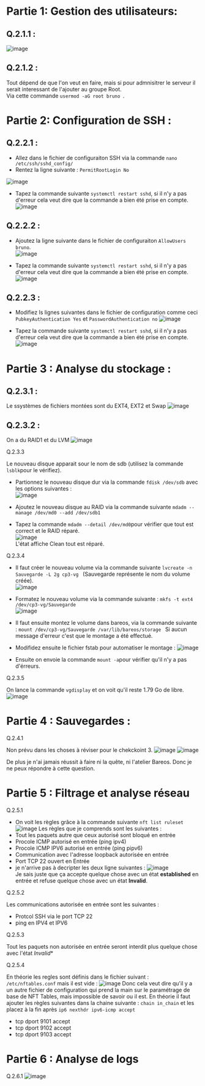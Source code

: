 # Partie 1: Gestion des utilisateurs:

## Q.2.1.1 :

![image](https://github.com/Mr-Maglor/Checkpoint3/assets/159529274/ac48a105-930a-405a-9629-f80b2529ef8c)


## Q.2.1.2 :

Tout dépend de que l'on veut en faire, mais si pour admnisitrer le serveur il serait interessant de l'ajouter au groupe Root.  
Via cette commande `usermod -aG root bruno `.

# Partie 2: Configuration de SSH :

## Q.2.2.1 :

- Allez dans le fichier de configuraiton SSH via la commande `nano /etc/ssh/sshd_config/`
- Rentez la ligne suivante : `PermitRootLogin No` 

![image](https://github.com/Mr-Maglor/Checkpoint3/assets/159529274/23251e63-04c3-4f6b-959f-015cc972f6b6)

- Tapez la commande suivante `systemctl restart sshd`, si il n'y a pas d'erreur cela veut dire que la commande a bien été prise en compte.  
![image](https://github.com/Mr-Maglor/Checkpoint3/assets/159529274/dada448f-f7af-4fa8-b9e9-c218323da51e)

## Q.2.2.2 :

- Ajoutez la ligne suivante dans le fichier de configuraiton `AllowUsers bruno`.  
![image](https://github.com/Mr-Maglor/Checkpoint3/assets/159529274/d290a8b6-d587-4982-83fe-7f2ab9214ac0)

- Tapez la commande suivante `systemctl restart sshd`, si il n'y a pas d'erreur cela veut dire que la commande a bien été prise en compte.  
![image](https://github.com/Mr-Maglor/Checkpoint3/assets/159529274/dada448f-f7af-4fa8-b9e9-c218323da51e)

## Q.2.2.3 :

- Modifiez ls lignes suivantes dans le fichier de configuration comme ceci  `PubkeyAuthentication Yes` et `PasswordAuthentication no`
![image](https://github.com/Mr-Maglor/Checkpoint3/assets/159529274/52419cb0-50b6-401a-be77-fa5167179da2)

- Tapez la commande suivante `systemctl restart sshd`, si il n'y a pas d'erreur cela veut dire que la commande a bien été prise en compte.  
![image](https://github.com/Mr-Maglor/Checkpoint3/assets/159529274/dada448f-f7af-4fa8-b9e9-c218323da51e)


# Partie 3 : Analyse du stockage :

## Q.2.3.1 :

Le ssystèmes de fichiers montées sont du EXT4, EXT2 et Swap
![image](https://github.com/Mr-Maglor/Checkpoint3/assets/159529274/523834d2-adde-4f5a-a972-c2c12ac02921)

## Q.2.3.2 :

On a du RAID1 et du LVM 
![image](https://github.com/Mr-Maglor/Checkpoint3/assets/159529274/59200727-1f22-47e3-8432-f5256522f81b)

Q.2.3.3 

Le nouveau disque apparait sour le nom de sdb (utilisez la commande `lsblk`pour le vérifiez).  
- Partionnez le nouveau disque dur via la commande `fdisk /dev/sdb` avec les options suivantes :  
![image](https://github.com/Mr-Maglor/Checkpoint3/assets/159529274/1258f23e-d720-4feb-a195-e89f7643d6a2)

- Ajoutez le nouveau disque au RAID via la commande suivante `mdadm --manage /dev/md0 --add /dev/sdb1`  
- Tapez la commande `mdadm --detail /dev/md0`pour vérifier que tout est correct et le RAID réparé.  
![image](https://github.com/Mr-Maglor/Checkpoint3/assets/159529274/deec5ba6-8d99-4ffb-8ded-a3bbfb4f9751)  
L'état affiche Clean tout est réparé.

Q.2.3.4  

- Il faut créer le nouveau volume via la commande suivante `lvcreate -n Sauvegarde -L 2g cp3-vg ` (Sauvegarde représente le nom du volume créée).  
![image](https://github.com/Mr-Maglor/Checkpoint3/assets/159529274/79f9a099-a320-46bf-b9d8-856a57d00fc1)  

- Formatez le nouveau volume via la commande suivante :  `mkfs -t ext4 /dev/cp3-vg/Sauvegarde `  
![image](https://github.com/Mr-Maglor/Checkpoint3/assets/159529274/903237d2-e461-4690-9432-553cfb9474ce)

- Il faut ensuite montez le volume dans bareos, via la commande suivante :  `mount /dev/cp3-vg/Sauvegarde /var/lib/bareos/storage `
Si aucun message d'erreur c'est que le montage a été effectué.

- Modifidez ensuite le fichier fstab pour automatiser le montage :
![image](https://github.com/Mr-Maglor/Checkpoint3/assets/159529274/2f618186-bc6e-459e-9803-d813b4279b8f)  

- Ensuite on envoie la commande `mount -a`pour vérifier qu'il n'y a pas d'érreurs.

Q.2.3.5  

On lance la commande `vgdisplay` et on voit qu'il reste 1.79 Go de libre.
![image](https://github.com/Mr-Maglor/Checkpoint3/assets/159529274/0a995153-7e04-4673-b779-658cfbed247f)

# Partie 4 : Sauvegardes :

Q.2.4.1  

Non prévu dans les choses à réviser pour le chekckoint 3. 
![image](https://github.com/Mr-Maglor/Checkpoint3/assets/159529274/255ea6a7-fde5-4f88-90eb-cb38f0b9ffbe)
![image](https://github.com/Mr-Maglor/Checkpoint3/assets/159529274/e1b14323-adbf-4688-b90d-ddc4f7057299)

De plus je n'ai jamais réussit à faire ni la quête, ni l'atelier Bareos.
Donc je ne peux répondre à cette question.

# Partie 5 : Filtrage et analyse réseau

Q.2.5.1

- On voit les règles grâce à la commande suivante  `nft list ruleset`
![image](https://github.com/Mr-Maglor/Checkpoint3/assets/159529274/770d19a3-f7d7-4fff-9d10-cc6ddb7c78ec)
Les règles que je comprends sont les suivantes :
-    Tout les paquets autre que ceux autorisé sont bloqué en entrée
-    Procole ICMP autorisé en entrée (ping ipv4)
-    Procole ICMP IPV6 autorisé en entrée (ping pipv6)
-    Communication avec l'adresse loopback autorisée en entrée
-    Port TCP 22 ouvert en Entrée
-   je n'arrive pas à decripter les deux ligne suivantes :
  ![image](https://github.com/Mr-Maglor/Checkpoint3/assets/159529274/b44f88c7-0eb2-43e5-bd10-0d7b134e36b7)  
Je sais juste que ça accepte quelque chose avec un état **established** en entrée et refuse quelque chose avec un état **Invalid**.


Q.2.5.2

Les communications autorisée en entrée sont les suivantes :
-  Protcol SSH via le port TCP 22
-  ping en IPV4 et IPV6

Q.2.5.3

Tout les paquets non autorisée en entrée seront interdit plus quelque chose avec l'état *Invalid**

Q.2.5.4

En théorie les regles sont définis dans le fichier suivant : `/etc/nftables.conf` mais il est vide :
![image](https://github.com/Mr-Maglor/Checkpoint3/assets/159529274/db7c2f50-756c-490c-bd53-c9e58fe9fd57)
Donc cela veut dire qu'il y a un autre fichier de configuration qui prend la main sur le paramétrage de base de NFT Tables, mais impossible de savoir ou il est.
En théorie il faut ajouter les règles suivantes dans la chaine suivante : `chain in_chain` et les placez à la fin après `ip6 nexthdr ipv6-icmp accept `
- tcp dport 9101 accept
- tcp dport 9102 accept
- tcp dport 9103 accept

# Partie 6 : Analyse de logs

Q.2.6.1
![image](https://github.com/Mr-Maglor/Checkpoint3/assets/159529274/b5333f1c-a306-4d03-9690-506d9418a172)




